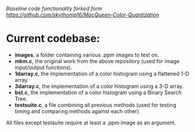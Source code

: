 *Baseline code functionality forked form https://github.com/skythomp16/MacQueen-Color-Quantization*

# Current codebase:

- **images**, a folder containing various .ppm images to test on.
- **mkm.c**, the original work from the above repository (used for image input/output functions).
- **1darray.c**, the implementation of a color histogram using a flattened 1-D array.
- **3darray.c**, the implementation of a color histogram using a 3-D array.
- **bst.c**, the implementation of a color histogram using a Binary Search Tree.
- **testsuite.c**, a file combining all previous methods (used for testing timing and comparing methods against each other).

All files except testsuite require at least a .ppm image as an argument.
